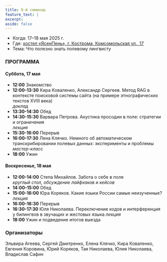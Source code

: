 ```yaml
---
title: 9-й семинар
feature_text: |
excerpt: 
aside: false
---
```


- Когда: 17–18 мая 2025 г.
- Где: [хостел «ЯсенПень», г. Кострома, Комсомольская ул., 17](https://maps.app.goo.gl/B8JxVVT3meJYc4sB8)
- Тема: Что полезно знать полевому лингвисту

### ПРОГРАММА
 
#### Суббота, 17 мая

- **12:00** Знакомство
- **12:00-13:30** Кира Коваленко, Александр Сергеев. Метод RAG в контексте поисковой системы сайта (на примере этнографических текстов XVIII века)  
*доклад*
- **13:30-14:30** Обед
- **14:30-15:30** Варвара Петрова. Акустика просодии в поле: стратегии и ограничения  
*лекция*
- **15:30-16:00** Перерыв
- **16:00-17:30** Лена Клячко. Немного об автоматическом транскрибировании полевых данных: эксперименты и проблемы  
*мастер-класс*
- **18:00** Ужин

#### Воскресенье, 18 мая

- **12:00-14:00** Степа Михайлов. Забота о себе в поле  
*круглый стол, обсуждение лайфхаков и кейсов*
- **14:00-15:00** Обед
- **15:00-16:00** Юра Коряков. Какие языки России самые неизученные?  
*лекция*
- **16:00-16:30** Перерыв
- **16:30-17:30** Юля Николаева. Переключение кодов и интерференция у билингвов в звучащих и жестовых языка  *лекция*
- **18:00** Ужин и подведение итогов выезда

### Организаторы

Эльвира Агеева, Сергей Дмитренко, Елена Клячко, Кира Коваленко, Евгения Коровина, Юрий Коряков, Тая Николаева, Юлия Николаева, Владислав Сафин
